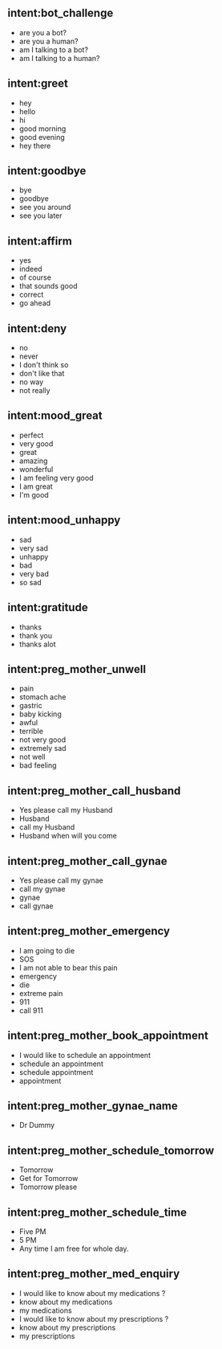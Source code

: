 ## intent:bot_challenge
- are you a bot?
- are you a human?
- am I talking to a bot?
- am I talking to a human?

## intent:greet
- hey
- hello
- hi
- good morning
- good evening
- hey there

## intent:goodbye
- bye
- goodbye
- see you around
- see you later

## intent:affirm
- yes
- indeed
- of course
- that sounds good
- correct
- go ahead

## intent:deny
- no
- never
- I don't think so
- don't like that
- no way
- not really

## intent:mood_great
- perfect
- very good
- great
- amazing
- wonderful
- I am feeling very good
- I am great
- I'm good

## intent:mood_unhappy
- sad
- very sad
- unhappy
- bad
- very bad
- so sad

## intent:gratitude
- thanks
- thank you
- thanks alot


## intent:preg_mother_unwell
- pain
- stomach ache
- gastric 
- baby kicking
- awful
- terrible
- not very good
- extremely sad
- not well
- bad feeling



## intent:preg_mother_call_husband
- Yes please call my Husband
- Husband
- call my Husband
- Husband when will you come

## intent:preg_mother_call_gynae
- Yes please call my gynae
- call my gynae
- gynae
- call gynae

## intent:preg_mother_emergency
- I am going to die
- SOS
- I am not able to bear this pain 
- emergency
- die
- extreme pain
- 911
- call 911

## intent:preg_mother_book_appointment
- I would like to schedule an appointment
- schedule an appointment
- schedule appointment
- appointment

## intent:preg_mother_gynae_name
- Dr Dummy

## intent:preg_mother_schedule_tomorrow
- Tomorrow
- Get for Tomorrow
- Tomorrow please

## intent:preg_mother_schedule_time
- Five PM
- 5 PM
- Any time I am free for whole day.

## intent:preg_mother_med_enquiry
- I would like to know about my medications ?
- know about my medications
- my medications
- I would like to know about my prescriptions ?
- know about my prescriptions
- my prescriptions
